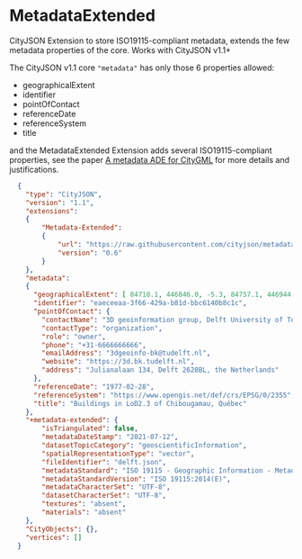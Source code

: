 
# MetadataExtended

CityJSON Extension to store ISO19115-compliant metadata, extends the few metadata properties of the core.
Works with CityJSON v1.1+

The CityJSON v1.1 core `"metadata"` has only those 6 properties allowed:

  - geographicalExtent
  - identifier
  - pointOfContact
  - referenceDate
  - referenceSystem
  - title

and the MetadataExtended Extension adds several ISO19115-compliant properties, see the paper [A metadata ADE for CityGML](http://dx.doi.org/10.1186/s40965-018-0057-4) for more details and justifications.


```json
  {
    "type": "CityJSON",
    "version": "1.1",
    "extensions":
    {
        "Metadata-Extended":
        {
            "url": "https://raw.githubusercontent.com/cityjson/metadata-extended/0.6/metadata-extended.ext.json",
            "version": "0.6"
        }        
    },
    "metadata":
    {
      "geographicalExtent": [ 84710.1, 446846.0, -5.3, 84757.1, 446944.0, 40.9 ],
      "identifier": "eaeceeaa-3f66-429a-b81d-bbc6140b8c1c",
      "pointOfContact": {
        "contactName": "3D geoinformation group, Delft University of Technology",
        "contactType": "organization",
        "role": "owner",
        "phone": "+31-6666666666",
        "emailAddress": "3dgeoinfo-bk@tudelft.nl",
        "website": "https://3d.bk.tudelft.nl",
        "address": "Julianalaan 134, Delft 2628BL, the Netherlands"
      },
      "referenceDate": "1977-02-28",
      "referenceSystem": "https://www.opengis.net/def/crs/EPSG/0/2355",
      "title": "Buildings in LoD2.3 of Chibougamau, Québec"
    },
    "+metadata-extended": {
        "isTriangulated": false,
        "metadataDateStamp": "2021-07-12",
        "datasetTopicCategory": "geoscientificInformation",
        "spatialRepresentationType": "vector",
        "fileIdentifier": "delft.json",
        "metadataStandard": "ISO 19115 - Geographic Information - Metadata",
        "metadataStandardVersion": "ISO 19115:2014(E)",
        "metadataCharacterSet": "UTF-8",
        "datasetCharacterSet": "UTF-8",
        "textures": "absent",
        "materials": "absent"
    },
    "CityObjects": {},
    "vertices": []
  }
```
